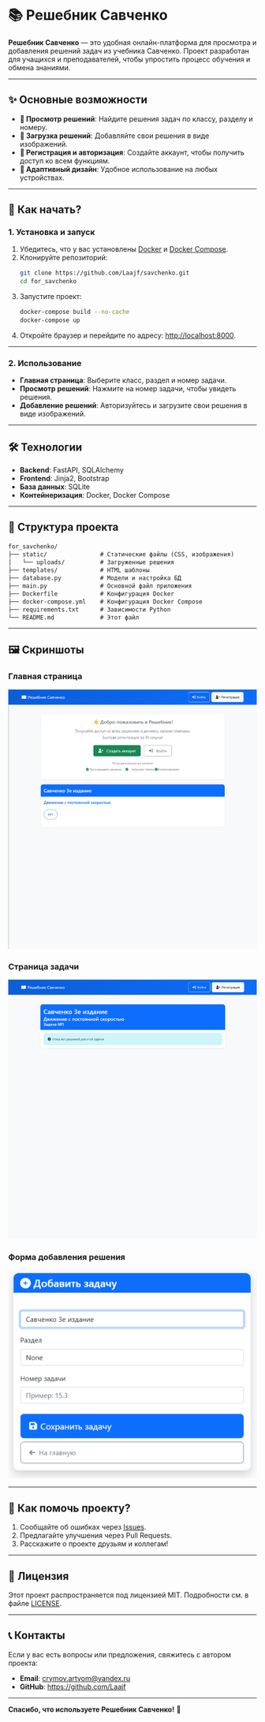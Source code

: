 ﻿# 📚 Решебник Савченко

**Решебник Савченко** — это удобная онлайн-платформа для просмотра и добавления решений задач из учебника Савченко. Проект разработан для учащихся и преподавателей, чтобы упростить процесс обучения и обмена знаниями.

---

## ✨ Основные возможности

- **📖 Просмотр решений**: Найдите решения задач по классу, разделу и номеру.
- **📸 Загрузка решений**: Добавляйте свои решения в виде изображений.
- **🔐 Регистрация и авторизация**: Создайте аккаунт, чтобы получить доступ ко всем функциям.
- **📱 Адаптивный дизайн**: Удобное использование на любых устройствах.

---

## 🚀 Как начать?

### 1. Установка и запуск

1. Убедитесь, что у вас установлены [Docker](https://www.docker.com/) и [Docker Compose](https://docs.docker.com/compose/install/).
2. Клонируйте репозиторий:
   ```bash
   git clone https://github.com/Laajf/savchenko.git
   cd for_savchenko
   ```
3. Запустите проект:
   ```bash
   docker-compose build --no-cache
   docker-compose up
   ```
4. Откройте браузер и перейдите по адресу: [http://localhost:8000](http://localhost:8000).

---

### 2. Использование

- **Главная страница**: Выберите класс, раздел и номер задачи.
- **Просмотр решений**: Нажмите на номер задачи, чтобы увидеть решения.
- **Добавление решений**: Авторизуйтесь и загрузите свои решения в виде изображений.

---

## 🛠 Технологии

- **Backend**: FastAPI, SQLAlchemy
- **Frontend**: Jinja2, Bootstrap
- **База данных**: SQLite
- **Контейнеризация**: Docker, Docker Compose

---

## 📂 Структура проекта

```
for_savchenko/
├── static/               # Статические файлы (CSS, изображения)
│   └── uploads/          # Загруженные решения
├── templates/            # HTML шаблоны
├── database.py           # Модели и настройка БД
├── main.py               # Основной файл приложения
├── Dockerfile            # Конфигурация Docker
├── docker-compose.yml    # Конфигурация Docker Compose
├── requirements.txt      # Зависимости Python
└── README.md             # Этот файл
```

---

## 🖼️ Скриншоты

### Главная страница
![Главная страница](for_readme/main_page.png)

### Страница задачи
![Страница задачи](for_readme/problem_page.png)

### Форма добавления решения
![Форма добавления решения](for_readme/img.png)

---

## 🤝 Как помочь проекту?

1. Сообщайте об ошибках через [Issues](https://github.com/ваш-репозиторий/for_savchenko/issues).
2. Предлагайте улучшения через Pull Requests.
3. Расскажите о проекте друзьям и коллегам!

---

## 📜 Лицензия

Этот проект распространяется под лицензией MIT. Подробности см. в файле [LICENSE](LICENSE).

---

## 📞 Контакты

Если у вас есть вопросы или предложения, свяжитесь с автором проекта:

- **Email**: crymov.artyom@yandex.ru
- **GitHub**: https://github.com/Laajf

---

**Спасибо, что используете Решебник Савченко!** 🎉
